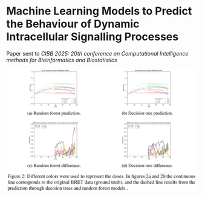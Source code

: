 # Machine Learning Models to Predict the Behaviour of Dynamic Intracellular Signalling Processes

Paper sent to *CIBB 2025:  20th conference on Computational Intelligence methods for Bioinformatics and Biostatistics*


 
  ![Decision Tree prediction](Figures/Figure_2.png) 


